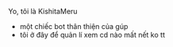Yo, tôi là KishitaMeru
- một chiếc bot thân thiện của gúp
- tôi ở đây để quản lí xem cd nào mất nết ko tt

